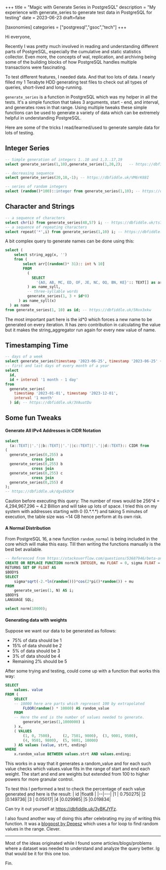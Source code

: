 +++
title = "Magic with Generate Series in PostgreSQL"
description = "My experience with generate_series to generate test data in PostgreSQL for testing"
date = 2023-06-23
draft=false

[taxonomies]
categories = ["postgresql","gsoc","tech"]
+++

Hi everyone,

Recently I was pretty much involved in reading and understanding different parts of PostgreSQL, especially the cumulative and static statistics collector.
Even more, the concepts of wal, replication, and archiving being some of the building blocks of how PostgreSQL handles multiple transactions were fascinating.

To test different features, I needed data. And that too lots of data. I nearly filled my 1 Terabyte HDD generating test files to check out all types of queries, short-lived and long-running.

`generate_series` is a function in PostgreSQL which was my helper in all the tests. It's a simple function that takes 3 arguments, start - end, and interval, and generates rows in that range. Using multiple tweaks these simple functions can be used to generate a variety of data which can be extremely helpful in understanding PostgreSQL.

Here are some of the tricks I read/learned/used to generate sample data for lots of testing.

## Integer Series

```SQL
-- Simple generation of integers 1..10 and 1,3..17,19
select generate_series(1,10),generate_series(1,20,2);   -- https://dbfiddle.uk/7nzIxoc3

-- decreasing sequence
select generate_series(20,10,-1); -- https://dbfiddle.uk/VM6rK88I

-- series of random integers
select (random()*100)::integer from generate_series(1,10); -- https://dbfiddle.uk/h9GW9Kl2
```

## Character and Strings

```SQL
-- a sequence of characters
select chr(i) from generate_series(48,57) i; -- https://dbfiddle.uk/ts78-LdF
-- a sequence of repeating characters
select repeat('*',i) from generate_series(1,10) i; -- https://dbfiddle.uk/1KZ6GBDu
```

A bit complex query to generate names can be done using this:

```SQL
select (
    select string_agg(x, '')
    from (
        select arr[(random()* 31):: int % 10]
        FROM
          (
            SELECT
              '{AO, AB, MC, ED, OF, JE, NC, OQ, BN, KE}':: TEXT[] as arr
          ) as name_syll,
          -- three-syllable words
          generate_series(1, 3 + id*0)
      ) as name_syll(x)
  ) as name
from generate_series(1, 10) as id; -- https://dbfiddle.uk/5Nvx3xkw
```

The most important part here is the id\*0 which forces a new name to be generated on every iteration. It has zero contribution in calculating the value but it makes the string_aggregator run again for every new value of name.

## Timestamping Time

```SQL
-- days of a week
select generate_series(timestamp '2023-06-25', timestamp '2023-06-25' + interval '1 week', interval '1 day'); -- https://dbfiddle.uk/88f5ZQQ6
-- first and last days of every month of a year
select
  id,
  id + interval '1 month - 1 day'
from
  generate_series(
    timestamp '2023-01-01', timestamp '2023-12-01',
    interval '1 month'
  ) id; -- https://dbfiddle.uk/3VAuatDu
```

## Some fun Tweaks

#### Generate All IPv4 Addresses in CIDR Notation

```SQL
select
  (a::TEXT||'.'||b::TEXT||'.'||c::TEXT||'.'||d::TEXT):: CIDR from
(
  generate_series(0,255) a
            cross join
  generate_series(0,255) b
            cross join
  generate_series(0,255) c
            cross join
  generate_series(0,255) d
);
-- https://dbfiddle.uk/dgvEkDCW
```

Caution before executing this query: The number of rows would be 256^4 = 4,294,967,296 ~ 4.2 Billion and will take up lots of space. I tried this on my system with addresses starting with 0 (0.\*.\*.\*) and taking 5 minutes of execution, the table size was ~14 GB hence perform at its own risk.

#### A Normal Distribution

From PostgreSQL 16, a new function `random_normal` is being included in the core which will make this easy. Till then writing the functions manually is the best bet available.

```SQL
-- Referenced from https://stackoverflow.com/questions/53687946/beta-and-lognorm-distributions-in-postgresql
CREATE OR REPLACE FUNCTION norm(N INTEGER, mu FLOAT = 0, sigma FLOAT = 1)
RETURNS SET OF FLOAT AS
$BODY$
SELECT
    sigma*sqrt(-2.*ln(random()))*cos(2*pi()*random()) + mu
FROM
    generate_series(1, N) AS i;
$BODY$
LANGUAGE SQL;

select norm(10000);
```

#### Generating data with weights

Suppose we want our data to be generated as follows:

- 75% of data should be 1
- 15% of data should be 2
- 5% of data should be 3
- 3% of data should be 4
- Remaining 2% should be 5

After some trying and testing, could come up with a function that works this way:

```SQL
SELECT
    values. value
FROM (
    SELECT
    -- 10000 here are parts which represent 100 by extrapolated
        FLOOR(random() * 10000) AS random_value
    FROM
    -- Here the end is the number of values needed to generate.
        generate_series(1,1000000) i
    ) x,
    ( VALUES
        (1, 0, 7500),     (2, 7501, 9000),  (3, 9001, 9500),
        (4, 9501, 9800),  (5, 9801, 10000)
    ) AS values (value, strt, ending)
WHERE
    x.random_value BETWEEN values.strt AND values.ending;
```

This works in a way that it generates a random_value and for each such value checks which values.value fits in the range of start and end each weight.
The start and end are weights but extended from 100 to higher powers for more granular control.

To test this I performed a test to check the percentage of each value generated and here is the result:
| id |float8 |
|--|---|
|1 | 0.750275|
|2 |0.149736|
|3 | 0.05017|
|4 |0.029985|
|5 |0.019834|


Can try it out yourself at https://dbfiddle.uk/3yBKJYFz.

I also found another way of doing this after celebrating my joy of writing this function. It was a [ blogpost by Depesz](https://www.depesz.com/2022/11/30/picking-random-element-with-weights/) which uses a for loop to find random values in the range. Clever.

---

Most of the ideas originated while I found some articles/blogs/problems where a dataset was needed to understand and analyze the query better.
Ig that would be it for this one too.

Fin.